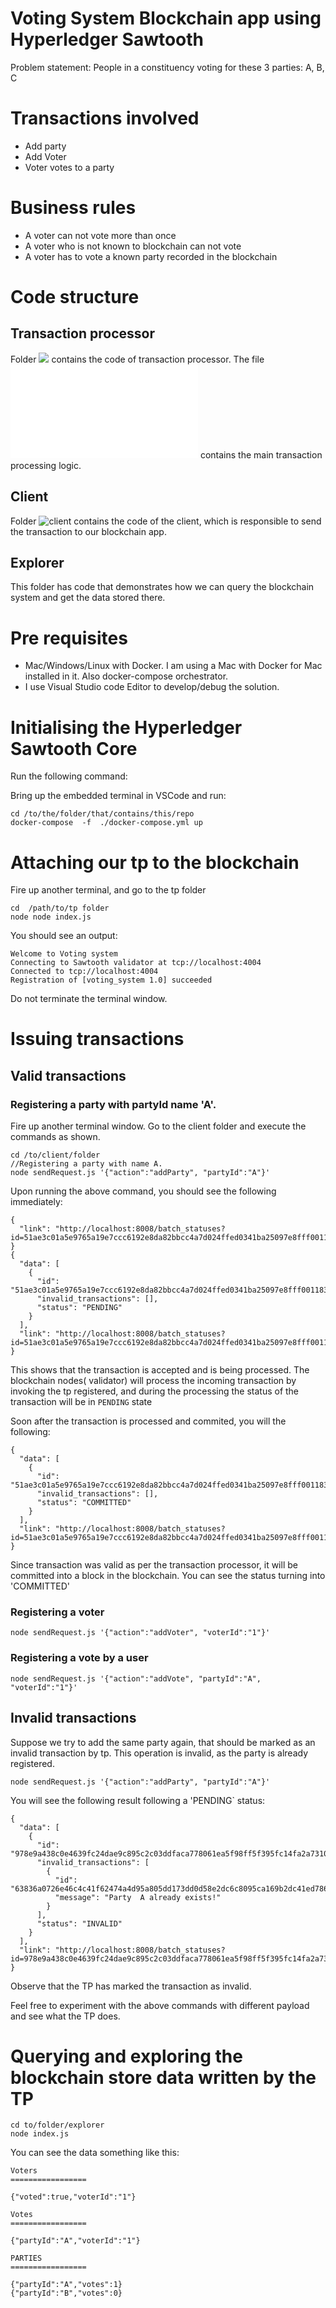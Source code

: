 # Voting System Blockchain app using Hyperledger Sawtooth

Problem statement:
People in a constituency voting for these 3 parties: A, B, C

# Transactions involved
- Add party 
- Add Voter
- Voter votes to a party

# Business rules
- A voter can not vote more than once
- A voter who is not known to blockchain can not vote
- A voter has to vote a known party recorded in the blockchain

# Code structure
## Transaction processor
Folder ![](/tp) contains the code of transaction processor. The file ![handler.js](./tp/handler.js) contains the main transaction processing logic. 

## Client
Folder ![client](./client) contains the code of the client, which is responsible to send the transaction to our blockchain app.  

## Explorer
This folder has code that demonstrates how we can query the blockchain system and get the data stored there.

# Pre requisites
- Mac/Windows/Linux with Docker. I am using a Mac with Docker for Mac installed in it. Also docker-compose orchestrator. 
- I use Visual Studio code Editor to develop/debug the solution.

# Initialising the Hyperledger Sawtooth Core
Run the following command:

Bring up the embedded terminal in VSCode and run:
```
cd /to/the/folder/that/contains/this/repo
docker-compose  -f  ./docker-compose.yml up
```

# Attaching our tp to the blockchain
Fire up another terminal, and go to the tp folder
```
cd  /path/to/tp folder
node node index.js  
```
You should see an output:

```
Welcome to Voting system
Connecting to Sawtooth validator at tcp://localhost:4004
Connected to tcp://localhost:4004
Registration of [voting_system 1.0] succeeded
```
Do not terminate the terminal window.

# Issuing transactions
## Valid transactions
### Registering a party with partyId name 'A'.
Fire up another terminal window. Go to the client folder and execute the commands as shown.

```
cd /to/client/folder
//Registering a party with name A. 
node sendRequest.js '{"action":"addParty", "partyId":"A"}'
```
Upon running the above command, you should see the following immediately:

```
{
  "link": "http://localhost:8008/batch_statuses?id=51ae3c01a5e9765a19e7ccc6192e8da82bbcc4a7d024ffed0341ba25097e8fff0011830859f2c5d86fdda4d26a4d8d3ffa5e2ef99e320bbedc7879591197de8d"
}
{
  "data": [
    {
      "id": "51ae3c01a5e9765a19e7ccc6192e8da82bbcc4a7d024ffed0341ba25097e8fff0011830859f2c5d86fdda4d26a4d8d3ffa5e2ef99e320bbedc7879591197de8d",
      "invalid_transactions": [],
      "status": "PENDING"
    }
  ],
  "link": "http://localhost:8008/batch_statuses?id=51ae3c01a5e9765a19e7ccc6192e8da82bbcc4a7d024ffed0341ba25097e8fff0011830859f2c5d86fdda4d26a4d8d3ffa5e2ef99e320bbedc7879591197de8d"
}

```
This shows that the transaction is accepted and is being processed. The blockchain nodes( validator) will process the incoming transaction by invoking the tp registered, and during the processing the status of the transaction will be in `PENDING` state

Soon after the transaction is processed and commited, you will the following:
```
{
  "data": [
    {
      "id": "51ae3c01a5e9765a19e7ccc6192e8da82bbcc4a7d024ffed0341ba25097e8fff0011830859f2c5d86fdda4d26a4d8d3ffa5e2ef99e320bbedc7879591197de8d",
      "invalid_transactions": [],
      "status": "COMMITTED"
    }
  ],
  "link": "http://localhost:8008/batch_statuses?id=51ae3c01a5e9765a19e7ccc6192e8da82bbcc4a7d024ffed0341ba25097e8fff0011830859f2c5d86fdda4d26a4d8d3ffa5e2ef99e320bbedc7879591197de8d"
}

```
Since transaction was valid as per the transaction processor, it will be committed into a block in the blockchain. You can see the status turning into 'COMMITTED'

### Registering a voter
```
node sendRequest.js '{"action":"addVoter", "voterId":"1"}'
```

### Registering a vote by a user
```
node sendRequest.js '{"action":"addVote", "partyId":"A", "voterId":"1"}'

```

## Invalid transactions
Suppose we try to add the same party again, that should be marked as an invalid transaction by tp. This operation is invalid, as the party is already registered.

```
node sendRequest.js '{"action":"addParty", "partyId":"A"}'
```
You will see the following result following a 'PENDING` status:
```
{
  "data": [
    {
      "id": "978e9a438c0e4639fc24dae9c895c2c03ddfaca778061ea5f98ff5f395fc14fa2a731024c8a47dc4c0600982d41978fd919eee1473094cb1abb1dd4c3467d298",
      "invalid_transactions": [
        {
          "id": "63836a0726e46c4c41f62474a4d95a805dd173dd0d58e2dc6c8095ca169b2dc41ed78668a98e746bb03b9de7f25321f7c15a4161549f347e8a702be9865cff7e",
          "message": "Party  A already exists!"
        }
      ],
      "status": "INVALID"
    }
  ],
  "link": "http://localhost:8008/batch_statuses?id=978e9a438c0e4639fc24dae9c895c2c03ddfaca778061ea5f98ff5f395fc14fa2a731024c8a47dc4c0600982d41978fd919eee1473094cb1abb1dd4c3467d298"
}
```
Observe that the TP has marked the transaction  as invalid. 

Feel free to experiment with the above commands with different payload and see what the TP does.

# Querying and exploring the blockchain store data written by the TP
```
cd to/folder/explorer
node index.js
```
You can see the data something like this:

```
Voters
=================

{"voted":true,"voterId":"1"}

Votes
=================

{"partyId":"A","voterId":"1"}

PARTIES
=================

{"partyId":"A","votes":1}
{"partyId":"B","votes":0}
```

